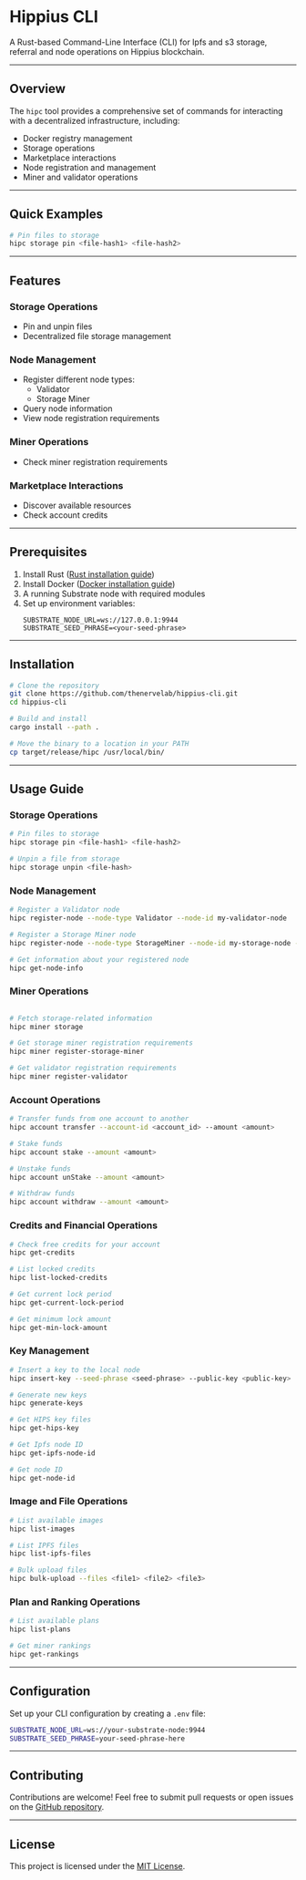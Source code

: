 # Hippius CLI

A Rust-based Command-Line Interface (CLI) for Ipfs and s3 storage, referral and node operations on Hippius blockchain.

---

## Overview
The `hipc` tool provides a comprehensive set of commands for interacting with a decentralized infrastructure, including:
- Docker registry management
- Storage operations
- Marketplace interactions
- Node registration and management
- Miner and validator operations

---

## Quick Examples
```bash
# Pin files to storage
hipc storage pin <file-hash1> <file-hash2>

```

---

## Features

### Storage Operations
- Pin and unpin files
- Decentralized file storage management

### Node Management
- Register different node types:
  - Validator
  - Storage Miner
- Query node information
- View node registration requirements

### Miner Operations
- Check miner registration requirements

### Marketplace Interactions
- Discover available resources
- Check account credits

---

## Prerequisites
1. Install Rust ([Rust installation guide](https://www.rust-lang.org/tools/install))
2. Install Docker ([Docker installation guide](https://docs.docker.com/get-docker/))
3. A running Substrate node with required modules
4. Set up environment variables:
   ```
   SUBSTRATE_NODE_URL=ws://127.0.0.1:9944
   SUBSTRATE_SEED_PHRASE=<your-seed-phrase>
   ```

---

## Installation

```bash
# Clone the repository
git clone https://github.com/thenervelab/hippius-cli.git
cd hippius-cli

# Build and install
cargo install --path .

# Move the binary to a location in your PATH
cp target/release/hipc /usr/local/bin/
```

---

## Usage Guide

### Storage Operations
```bash
# Pin files to storage
hipc storage pin <file-hash1> <file-hash2>

# Unpin a file from storage
hipc storage unpin <file-hash>
```

### Node Management
```bash
# Register a Validator node
hipc register-node --node-type Validator --node-id my-validator-node

# Register a Storage Miner node
hipc register-node --node-type StorageMiner --node-id my-storage-node --ipfs-node-id <optional-ipfs-node-id>

# Get information about your registered node
hipc get-node-info
```

### Miner Operations
```bash

# Fetch storage-related information
hipc miner storage

# Get storage miner registration requirements
hipc miner register-storage-miner

# Get validator registration requirements
hipc miner register-validator
```

### Account Operations
```bash
# Transfer funds from one account to another
hipc account transfer --account-id <account_id> --amount <amount>

# Stake funds
hipc account stake --amount <amount>

# Unstake funds
hipc account unStake --amount <amount>

# Withdraw funds
hipc account withdraw --amount <amount>
```

### Credits and Financial Operations
```bash
# Check free credits for your account
hipc get-credits

# List locked credits
hipc list-locked-credits

# Get current lock period
hipc get-current-lock-period

# Get minimum lock amount
hipc get-min-lock-amount
```

### Key Management
```bash
# Insert a key to the local node
hipc insert-key --seed-phrase <seed-phrase> --public-key <public-key>

# Generate new keys
hipc generate-keys

# Get HIPS key files
hipc get-hips-key

# Get Ipfs node ID
hipc get-ipfs-node-id

# Get node ID
hipc get-node-id
```

### Image and File Operations
```bash
# List available images
hipc list-images

# List IPFS files
hipc list-ipfs-files

# Bulk upload files
hipc bulk-upload --files <file1> <file2> <file3>
```

### Plan and Ranking Operations
```bash
# List available plans
hipc list-plans

# Get miner rankings
hipc get-rankings
```

---

## Configuration

Set up your CLI configuration by creating a `.env` file:
```bash
SUBSTRATE_NODE_URL=ws://your-substrate-node:9944
SUBSTRATE_SEED_PHRASE=your-seed-phrase-here
```

---

## Contributing
Contributions are welcome! Feel free to submit pull requests or open issues on the [GitHub repository](https://github.com/thenervelab/hipc).

---

## License
This project is licensed under the [MIT License](#).

